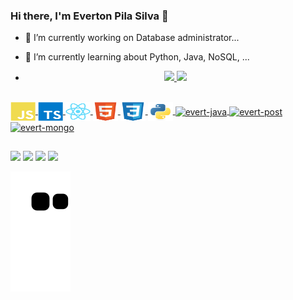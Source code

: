 ### Hi there, I'm Everton Pila Silva 👋

- 🔭 I’m currently working on Database administrator...
- 🌱 I’m currently learning about Python, Java, NoSQL, ...

- <div align="center">
  <a href="https://github.com/Everton-Pila-Silva">
  <img height="180em" src="https://github-readme-stats.vercel.app/api?username=Everton-Pila-Silva&show_icons=true&theme=algolia&include_all_commits=true&count_private=true"/>
  <img height="180em" src="https://github-readme-stats.vercel.app/api/top-langs/?username=Everton-Pila-Silva&layout=compact&langs_count=7&theme=algolia"/>
</div>
<div style="display: inline_block"><br>
  <img align="center" alt="evert-Js" height="30" width="40" src="https://raw.githubusercontent.com/devicons/devicon/master/icons/javascript/javascript-plain.svg">
  <img align="center" alt="evert-Ts" height="30" width="40" src="https://raw.githubusercontent.com/devicons/devicon/master/icons/typescript/typescript-plain.svg">
  <img align="center" alt="evert-React" height="30" width="40" src="https://raw.githubusercontent.com/devicons/devicon/master/icons/react/react-original.svg">
  <img align="center" alt="evert-HTML" height="30" width="40" src="https://raw.githubusercontent.com/devicons/devicon/master/icons/html5/html5-original.svg">
  <img align="center" alt="evert-CSS" height="30" width="40" src="https://raw.githubusercontent.com/devicons/devicon/master/icons/css3/css3-original.svg">
  <img align="center" alt="evert-Python" height="30" width="40" src="https://raw.githubusercontent.com/devicons/devicon/master/icons/python/python-original.svg">
  <img align="center" alt="evert-java" height="30" width="40" src="https://cdn.jsdelivr.net/gh/devicons/devicon/icons/java/java-original.svg">
  <img align="center" alt="evert-post" height="30" width="40" src="https://cdn.jsdelivr.net/gh/devicons/devicon/icons/postgresql/postgresql-original.svg">
   <img align="center" alt="evert-mongo" height="30" width="40" src="https://cdn.jsdelivr.net/gh/devicons/devicon/icons/mongodb/mongodb-original.svg">
 <!-- <img align="right" alt="Rafa-pic" height="150" style="border-radius:50px;" src="https://media.discordapp.net/attachments/639956127056134178/890373478988013628/Publicacoes_Instagram_1_1.png?width=676&height=676">
</div> -->
  
  ##
 
<div> 
  <a href="https://www.youtube.com/channel/UCEj9YqQ25_ECxqlzS1BLgQg" target="_blank"><img src="https://img.shields.io/badge/YouTube-FF0000?style=for-the-badge&logo=youtube&logoColor=white" target="_blank"></a>
  <a href="https://instagram.com/rafaballerini" target="_blank"><img src="https://img.shields.io/badge/-Instagram-%23E4405F?style=for-the-badge&logo=instagram&logoColor=white" target="_blank"></a>
  <a href = "mailto:evertonpilasilva@gmail.com"><img src="https://img.shields.io/badge/-Gmail-%23333?style=for-the-badge&logo=gmail&logoColor=white" target="_blank"></a>
  <a href="https://www.linkedin.com/in/everton-pila-silva/" target="_blank"><img src="https://img.shields.io/badge/-LinkedIn-%230077B5?style=for-the-badge&logo=linkedin&logoColor=white" target="_blank"></a> 
 
  ![Snake animation](https://github.com/Everton-Pila-Silva/Everton-Pila-Silva/blob/output/github-contribution-grid-snake.svg)
 
</div>


